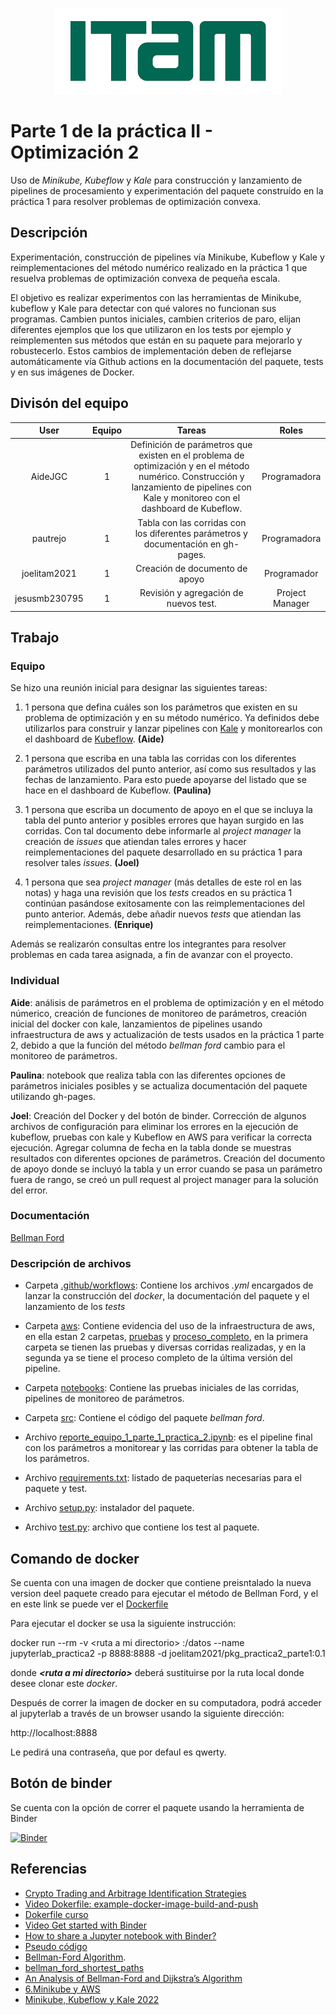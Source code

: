 <p align = "center">
    <img src="img/itam_logo.png" />
</p>

# Parte 1 de la práctica II - Optimización 2

Uso de *Minikube, Kubeflow* y *Kale* para construcción y lanzamiento de pipelines de procesamiento y experimentación del paquete construído en la práctica 1 para resolver problemas de optimización convexa.

## Descripción

Experimentación, construcción de pipelines vía Minikube, Kubeflow y Kale y reimplementaciones del método numérico realizado en la práctica 1 que resuelva problemas de optimización convexa de pequeña escala.

El objetivo es realizar experimentos con las herramientas de Minikube, kubeflow y Kale para detectar con qué valores no funcionan sus programas. Cambien puntos iniciales, cambien criterios de paro, elijan diferentes ejemplos que los que utilizaron en los tests por ejemplo y reimplementen sus métodos que están en su paquete para mejorarlo y robustecerlo. Estos cambios de implementación deben de reflejarse automáticamente vía Github actions en la documentación del paquete, tests y en sus imágenes de Docker.

## Divisón del equipo

| User| Equipo | Tareas | Roles |
|:---:|:---:|:---:|:---:|
AideJGC | 1 | Definición de parámetros que existen en el problema de optimización y en el método numérico. Construcción y lanzamiento de pipelines con Kale y monitoreo con el dashboard de Kubeflow.| Programadora
pautrejo | 1 | Tabla con las corridas con los diferentes parámetros y documentación en gh-pages. | Programadora
joelitam2021 | 1 | Creación de documento de apoyo | Programador
jesusmb230795 | 1 | Revisión y agregación de nuevos test. | Project Manager

## Trabajo

### Equipo

Se hizo una reunión inicial para designar las siguientes tareas:

1. 1 persona que defina cuáles son los parámetros que existen en su problema de optimización y en su método numérico. Ya definidos debe utilizarlos para construir y lanzar pipelines con [Kale](https://github.com/kubeflow-kale/kale) y monitorearlos con el dashboard de [Kubeflow](https://github.com/kubeflow/kubeflow). **(Aide)**

2. 1 persona que escriba en una tabla las corridas con los diferentes parámetros utilizados del punto anterior, así como sus resultados y las fechas de lanzamiento. Para esto puede apoyarse del listado que se hace en el dashboard de Kubeflow. **(Paulina)**

3. 1 persona que escriba un documento de apoyo en el que se incluya la tabla del punto anterior y posibles errores que hayan surgido en las corridas. Con tal documento debe informarle al *project manager* la creación de *issues* que atiendan tales errores y hacer reimplementaciones del paquete desarrollado en su práctica 1 para resolver tales *issues*. **(Joel)**

4. 1 persona que sea *project manager* (más detalles de este rol en las notas) y haga una revisión que los *tests* creados en su práctica 1 continúan pasándose exitosamente con las reimplementaciones del punto anterior. Además, debe añadir nuevos *tests* que atiendan las reimplementaciones. **(Enrique)**

Además se realizarón consultas entre los integrantes para resolver problemas en cada tarea asignada, a fin de avanzar con el proyecto.

### Individual

**Aide**: análisis de parámetros en el problema de optimización y en el método númerico, creación de funciones de monitoreo de parámetros, creación inicial del docker con kale, lanzamientos de pipelines usando infraestructura de aws y actualización de tests usados en la práctica 1 parte 2, debido a que la función del método *bellman ford* cambio para el monitoreo de parámetros.

**Paulina**: notebook que realiza tabla con las diferentes opciones de parámetros iniciales posibles y se actualiza documentación del paquete utilizando gh-pages.

**Joel**: Creación del Docker y del botón de binder. Corrección de algunos archivos de configuración para eliminar los errores en la ejecución de kubeflow, pruebas con kale y Kubeflow en AWS para verificar la correcta ejecución. Agregar columna de fecha en la tabla donde se muestras resultados con diferentes opciones de parámetros. Creación del documento de apoyo donde se incluyó la tabla y un error cuando se pasa un parámetro fuera de rango, se creó un pull request al project manager para la solución del error.

### Documentación

 [Bellman Ford](https://optimizacion-2-2022-gh-classroom.github.io/practica-2-primera-parte-joelitam2021/)

### Descripción de archivos

- Carpeta [.github/workflows](https://github.com/optimizacion-2-2022-gh-classroom/practica-2-primera-parte-joelitam2021/tree/main/.github/workflows): Contiene los archivos *.yml* encargados de lanzar la construcción del *docker*, la documentación del paquete y el lanzamiento de los *tests*

- Carpeta [aws](https://github.com/optimizacion-2-2022-gh-classroom/practica-2-primera-parte-joelitam2021/tree/main/aws): Contiene evidencia del uso de la infraestructura de aws, en ella estan 2 carpetas, [pruebas](https://github.com/optimizacion-2-2022-gh-classroom/practica-2-primera-parte-joelitam2021/tree/main/aws/pruebas) y [proceso_completo](https://github.com/optimizacion-2-2022-gh-classroom/practica-2-primera-parte-joelitam2021/tree/main/aws/proceso_completo), en la primera carpeta se tienen las pruebas y diversas corridas realizadas, y en la segunda ya se tiene el proceso completo de la última versión del pipeline.

- Carpeta [notebooks](https://github.com/optimizacion-2-2022-gh-classroom/practica-2-primera-parte-joelitam2021/tree/main/notebooks): Contiene las pruebas iniciales de las corridas, pipelines de monitoreo de parámetros.

- Carpeta [src](https://github.com/optimizacion-2-2022-gh-classroom/practica-2-primera-parte-joelitam2021/tree/main/src): Contiene el código del paquete *bellman ford*.

- Archivo [reporte_equipo_1_parte_1_practica_2.ipynb](https://github.com/optimizacion-2-2022-gh-classroom/practica-2-primera-parte-joelitam2021/blob/main/reporte_equipo_1_parte_1_practica_2.ipynb): es el pipeline final con los parámetros a monitorear y las corridas para obtener la tabla de los parámetros.

- Archivo [requirements.txt](https://github.com/optimizacion-2-2022-gh-classroom/practica-2-primera-parte-joelitam2021/blob/main/requirements.txt): listado de paqueterías necesarias para el paquete y test.

- Archivo [setup.py](https://github.com/optimizacion-2-2022-gh-classroom/practica-2-primera-parte-joelitam2021/blob/main/setup.py): instalador del paquete.

- Archivo [test.py](https://github.com/optimizacion-2-2022-gh-classroom/practica-2-primera-parte-joelitam2021/blob/main/test.py): archivo que contiene los test al paquete.

## Comando de docker

Se cuenta con una imagen de docker que contiene preisntalado la nueva version deel paquete creado para ejecutar el método de Bellman Ford, y el en este link se puede ver el [Dockerfile](https://github.com/optimizacion-2-2022-gh-classroom/practica-2-primera-parte-joelitam2021/blob/main/dockerfiles/pkg/Dockerfile)

Para ejecutar el docker se usa la siguiente instrucción:

docker run --rm -v \<ruta a mi directorio\> :/datos --name jupyterlab_practica2 -p 8888:8888 -d joelitam2021/pkg_practica2_parte1:0.1

donde ***\<ruta a mi directorio\>*** deberá sustituirse por la ruta local donde desee clonar este *docker*.

Después de correr la imagen de docker en su computadora, podrá acceder al jupyterlab a través de un browser usando la siguiente dirección:

http://localhost:8888

Le pedirá una contraseña, que por defaul es qwerty.

## Botón de binder

Se cuenta con la opción de correr el paquete usando la herramienta de Binder

[![Binder](https://mybinder.org/badge_logo.svg)](https://mybinder.org/v2/gh/optimizacion-2-2022-gh-classroom/practica-2-primera-parte-joelitam2021.git/main)

## Referencias

* [Crypto Trading and Arbitrage Identification Strategies](https://nbviewer.org/github/rcroessmann/sharing_public/blob/master/arbitrage_identification.ipynb)
* [Video Dokerfile: example-docker-image-build-and-push](https://www.youtube.com/watch?v=wv7JGstFgrU&feature=youtu.be)
* [Dokerfile curso](https://github.com/palmoreck/dockerfiles/blob/master/jupyterlab/optimizacion_2/3.2.8/Dockerfile)
* [Video Get started with Binder](https://www.youtube.com/watch?v=owSGVOov9pQ)
* [How to share a Jupyter notebook with Binder?](https://mybinder.readthedocs.io/en/latest/introduction.html)
* [Pseudo código](https://www.simplilearn.com/tutorials/data-structure-tutorial/bellman-ford-algorithm)
* [Bellman-Ford Algorithm](https://www.sciencedirect.com/topics/computer-science/bellman-ford-algorithm).
* [bellman_ford_shortest_paths](https://www.boost.org/doc/libs/1_62_0/libs/graph/doc/bellman_ford_shortest.html)
* [An Analysis of Bellman-Ford and Dijkstra’s Algorithm](https://melitadsouza.github.io/pdf/algos.pdf)
* [6.Minikube y AWS](https://github.com/ITAM-DS/analisis-numerico-computo-cientifico/wiki/6.Minikube-y-AWS)
* [Minikube, Kubeflow y Kale 2022](https://www.youtube.com/watch?v=SusT5xQN1ro)
